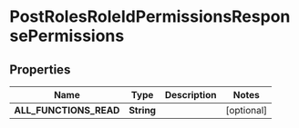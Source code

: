 

# PostRolesRoleIdPermissionsResponsePermissions


## Properties

| Name | Type | Description | Notes |
|------------ | ------------- | ------------- | -------------|
|**ALL_FUNCTIONS_READ** | **String** |  |  [optional] |



